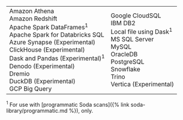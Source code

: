 <table>
  <tr>
    <td>Amazon Athena<br /> Amazon Redshift<br />  Apache Spark DataFrames<sup>1</sup><br /> Apache Spark for Databricks SQL<br /> Azure Synapse (Experimental)<br />ClickHouse (Experimental)<br />   Dask and Pandas (Experimental)<sup>1</sup><br /> Denodo (Experimental)<br />Dremio <br />DuckDB (Experimental) <br />GCP Big Query</td>
    <td>Google CloudSQL<br /> IBM DB2<br /> Local file using Dask<sup>1</sup><br />MS SQL Server<br /> MySQL<br > OracleDB<br /> PostgreSQL<br /> Snowflake<br /> Trino<br /> Vertica (Experimental)</td>
  </tr>
</table>
<sup>1</sup> For use with [programmatic Soda scans]({% link soda-library/programmatic.md %}), only.